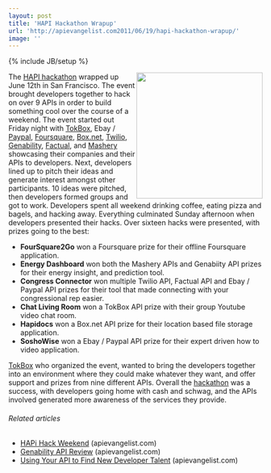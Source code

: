 ```yaml
---
layout: post
title: 'HAPI Hackathon Wrapup'
url: 'http://apievangelist.com2011/06/19/hapi-hackathon-wrapup/'
image: ''
---
```

{% include JB/setup %}
<a title="HAPI Hackathon" href="http://www.hapihack.com/"><img src="http://kinlane-productions.s3.amazonaws.com/api-evangelist/HAPI-Hack-Weekend.png"  width="250" align="right" /></a>The <a title="HAPI Hackathon" href="http://www.hapihack.com/">HAPI hackathon</a> wrapped up June 12th in San Francisco. The event brought developers together to hack on over 9 APIs in order to build something cool over the course of a weekend.
The event started out Friday night with <a title="Tokbox" href="http://www.opentok.com/">TokBox</a>, Ebay / <a title="Paypal" href="http://x.com/">Paypal</a>, <a title="Foursquare" href="http://developer.foursquare.com/">Foursquare</a>, <a title="Box.net" href="http://box.net/developers">Box.net</a>, <a title="Twilio" href="http://twilio.com/">Twilio</a>, <a title="Genability" href="http://developer.genability.com/">Genability</a>, <a title="Factual" href="http://www.factual.com/">Factual</a>, and <a title="Mashery" href="http://developer.mashery.com/apis">Mashery</a> showcasing their companies and their APIs to developers.
Next, developers lined up to pitch their ideas and generate interest amongst other participants. 10 ideas were pitched, then developers formed groups and got to work.
Developers spent all weekend drinking coffee, eating pizza and bagels, and hacking away. Everything culminated Sunday afternoon when developers presented their hacks.
Over sixteen hacks were presented, with prizes going to the best:
<ul >
     <li>
          <strong>FourSquare2Go</strong> won a Foursquare prize for their offline Foursquare application.
     </li>
     <li>
          <strong>Energy Dashboard</strong> won both the Mashery APIs and Genabiity API prizes for their energy insight, and prediction tool.
     </li>
     <li>
          <strong>Congress Connector</strong> won multiple Twilio API, Factual API and Ebay / Paypal API prizes for their tool that made connecting with your congressional rep easier.
     </li>
     <li>
          <strong>Chat Living Room</strong> won a TokBox API prize with their group Youtube video chat room.
     </li>
     <li>
          <strong>Hapidocs</strong> won a Box.net API prize for their location based file storage application.
     </li>
     <li>
          <strong>SoshoWise</strong> won a Ebay / Paypal API prize for their expert driven how to video application.
     </li>
</ul><a title="TokBox" href="http://www.tokbox.com/">TokBox</a> who organized the event, wanted to bring the developers together into an environment where they could make whatever they want, and offer support and prizes from nine different APIs.
Overall the <a title="Hackathon" href="http://www.apievangelist.com/hackathons-and-contests.php">hackathon</a> was a success, with developers going home with cash and schwag, and the APIs involved generated more awareness of the services they provide.
<h6 >
     Related articles
</h6>
<ul >
     <li >
          <a href="http://blog.apievangelist.com/2011/06/08/hapi-hack-weekend/">HAPi Hack Weekend</a> (apievangelist.com)
     </li>
     <li >
          <a href="http://blog.apievangelist.com/2011/06/18/1775/">Genability API Review</a> (apievangelist.com)
     </li>
     <li >
          <a href="http://blog.apievangelist.com/2011/06/13/using-your-api-to-find-new-developer-talent/">Using Your API to Find New Developer Talent</a> (apievangelist.com)
     </li>
</ul>
